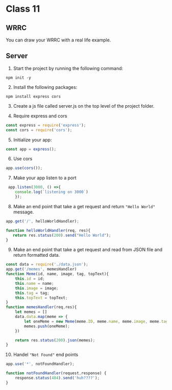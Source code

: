 # Class 11

## **WRRC**

You can draw your WRRC with a real life example.

## **Server**

1. Start the project by running the following command:
```
npm init -y
```
2. Install the following packages:

```
npm install express cors
```

3. Create a js file called server.js on the top level of the project folder.
   
4. Require express and cors

```javascript
const express = require('express');
const cors = require('cors');
```

5. Initialize your app:

```javascript
const app = express();
```

6. Use cors

```javascript
app.use(cors());
```

7. Make your app listen to a port

```javascript
 app.listen(3000, () =>{
    console.log(`listening on 3000`)
    });
```

8. Make an end point that take a get request and return `"Hello World"` message.

```javascript
app.get('/', helloWorldHandler);

function helloWorldHandler(req, res){
   return res.status(200).send("Hello World");
}
```
9. Make an end point that take a get request and read from JSON file and return formatted data.

```javascript
const data = require('./data.json');
app.get('/memes', memesHandler)
function Meme(id, name, image, tag, topText){
    this.id = id;
    this.name = name;
    this.image = image;
    this.tag = tag;
    this.topText = topText;
}
function memesHandler(req,res){
    let memes = []
    data.data.map(meme => {
        let oneMeme = new Meme(meme.ID, meme.name, meme.image, meme.tags, meme.topText);
        memes.push(oneMeme);
    })

    return res.status(200).json(memes);
}
```
10. Handel `"Not Found"` end points 

```javascript
app.use('*', notFoundHandler);

function notFoundHandler(request,response) { 
    response.status(404).send('huh????');
}
```